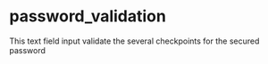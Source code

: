 # password_validation
This text field input validate the several checkpoints for the secured password
